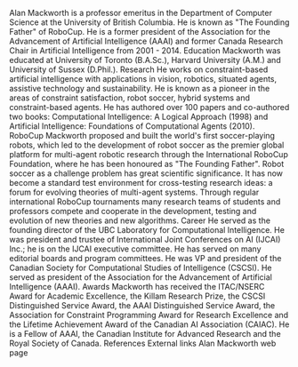 Alan Mackworth is a professor emeritus in the Department of Computer
Science at the University of British Columbia. He is known as \"The
Founding Father\" of RoboCup. He is a former president of the
Association for the Advancement of Artificial Intelligence (AAAI) and
former Canada Research Chair in Artificial Intelligence from 2001 -
2014. Education Mackworth was educated at University of Toronto
(B.A.Sc.), Harvard University (A.M.) and University of Sussex (D.Phil.).
Research He works on constraint-based artificial intelligence with
applications in vision, robotics, situated agents, assistive technology
and sustainability. He is known as a pioneer in the areas of constraint
satisfaction, robot soccer, hybrid systems and constraint-based agents.
He has authored over 100 papers and co-authored two books: Computational
Intelligence: A Logical Approach (1998) and Artificial Intelligence:
Foundations of Computational Agents (2010). RoboCup Mackworth proposed
and built the world\'s first soccer-playing robots, which led to the
development of robot soccer as the premier global platform for
multi-agent robotic research through the International RoboCup
Foundation, where he has been honoured as \"The Founding Father\". Robot
soccer as a challenge problem has great scientific significance. It has
now become a standard test environment for cross-testing research ideas:
a forum for evolving theories of multi-agent systems. Through regular
international RoboCup tournaments many research teams of students and
professors compete and cooperate in the development, testing and
evolution of new theories and new algorithms. Career He served as the
founding director of the UBC Laboratory for Computational Intelligence.
He was president and trustee of International Joint Conferences on AI
(IJCAI) Inc.; he is on the IJCAI executive committee. He has served on
many editorial boards and program committees. He was VP and president of
the Canadian Society for Computational Studies of Intelligence (CSCSI).
He served as president of the Association for the Advancement of
Artificial Intelligence (AAAI). Awards Mackworth has received the
ITAC/NSERC Award for Academic Excellence, the Killam Research Prize, the
CSCSI Distinguished Service Award, the AAAI Distinguished Service Award,
the Association for Constraint Programming Award for Research Excellence
and the Lifetime Achievement Award of the Canadian AI Association
(CAIAC). He is a Fellow of AAAI, the Canadian Institute for Advanced
Research and the Royal Society of Canada. References External links Alan
Mackworth web page
